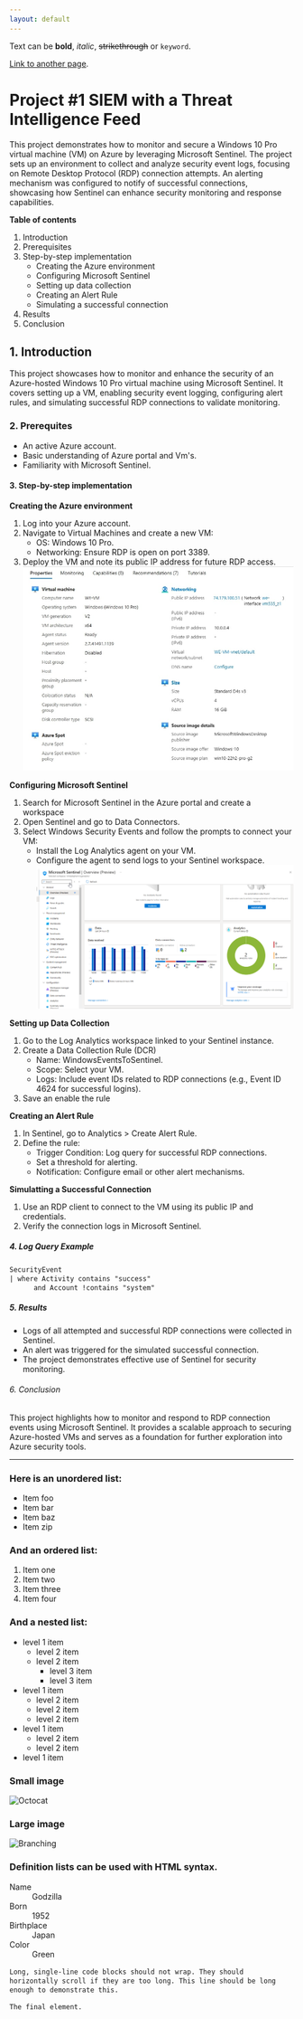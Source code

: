 ```yaml
---
layout: default
---
```


Text can be **bold**, _italic_, ~~strikethrough~~ or `keyword`.

[Link to another page](./another-page.html).

<!--There should be whitespace between paragraphs. We recommend including a README, or a file with information about your project.-->
# Project #1 SIEM with a Threat Intelligence Feed
This project demonstrates how to monitor and secure a Windows 10 Pro virtual machine (VM) on Azure by leveraging Microsoft Sentinel. The project sets up an environment to collect and analyze security event logs, focusing on Remote Desktop Protocol (RDP) connection attempts. An alerting mechanism was configured to notify of successful connections, showcasing how Sentinel can enhance security monitoring and response capabilities.

**Table of contents**
<ol>
  <li>Introduction</li>
  <li>Prerequisites</li>
  <li>Step-by-step implementation
       <ul>
         <li>Creating the Azure environment</li>
         <li>Configuring Microsoft Sentinel</li>
         <li>Setting up data collection</li>
         <li>Creating an Alert Rule</li>
         <li>Simulating a successful connection</li>
       </ul>
  </li>
  <li>Results</li>
  <li>Conclusion</li>
</ol>
  

## 1. Introduction

This project showcases how to monitor and enhance the security of an Azure-hosted Windows 10 Pro virtual machine using Microsoft Sentinel. It covers setting up a VM, enabling security event logging, configuring alert rules, and simulating successful RDP connections to validate monitoring.

### 2. Prerequites

*   An active Azure account.
*   Basic understanding of Azure portal and Vm's.
*   Familiarity with Microsoft Sentinel.

#### 3. Step-by-step implementation

**Creating the Azure environment**
1.  Log into your Azure account.
2.  Navigate to Virtual Machines and create a new VM:
    * OS: Windows 10 Pro.
    * Networking: Ensure RDP is open on port 3389. 
3.  Deploy the VM and note its public IP address for future RDP access.
![VMPage](projectScreenshots/vmpage.jpg) 

**Configuring Microsoft Sentinel**
1. Search for Microsoft Sentinel in the Azure portal and create a workspace
2. Open Sentinel and go to Data Connectors.
3. Select Windows Security Events and follow the prompts to connect your VM:
   * Install the Log Analytics agent on your VM.
   * Configure the agent to send logs to your Sentinel workspace.
  ![SentinelDashboard](projectScreenshots/SentinelDashboard.png)

**Setting up Data Collection**
1. Go to the Log Analytics workspace linked to your Sentinel instance.
2. Create a Data Collection Rule (DCR)
   * Name: WindowsEventsToSentinel.
   * Scope: Select your VM.
   * Logs: Include event IDs related to RDP connections (e.g., Event ID 4624 for successful logins).
3. Save an enable the rule

**Creating an Alert Rule**
1. In Sentinel, go to Analytics > Create Alert Rule.
2. Define the rule:
   * Trigger Condition: Log query for successful RDP connections.
   * Set a threshold for alerting.
   * Notification: Configure email or other alert mechanisms.

**Simulatting a Successful Connection**
1. Use an RDP client to connect to the VM using its public IP and credentials.
2. Verify the connection logs in Microsoft Sentinel. 

##### 4. Log Query Example
```kql
SecurityEvent
| where Activity contains "success"
      and Account !contains "system"
```


##### 5. Results

* Logs of all attempted and successful RDP connections were collected in Sentinel.
* An alert was triggered for the simulated successful connection.
* The project demonstrates effective use of Sentinel for security monitoring.

###### 6. Conclusion

This project highlights how to monitor and respond to RDP connection events using Microsoft Sentinel. It provides a scalable approach to securing Azure-hosted VMs and serves as a foundation for further exploration into Azure security tools.

<!--There's a horizontal rule below this.-->
* * *

### Here is an unordered list:

*   Item foo
*   Item bar
*   Item baz
*   Item zip

### And an ordered list:

1.  Item one
1.  Item two
1.  Item three
1.  Item four

### And a nested list:

- level 1 item
  - level 2 item
  - level 2 item
    - level 3 item
    - level 3 item
- level 1 item
  - level 2 item
  - level 2 item
  - level 2 item
- level 1 item
  - level 2 item
  - level 2 item
- level 1 item

### Small image

![Octocat](https://github.githubassets.com/images/icons/emoji/octocat.png)

### Large image

![Branching](https://guides.github.com/activities/hello-world/branching.png)


### Definition lists can be used with HTML syntax.

<dl>
<dt>Name</dt>
<dd>Godzilla</dd>
<dt>Born</dt>
<dd>1952</dd>
<dt>Birthplace</dt>
<dd>Japan</dd>
<dt>Color</dt>
<dd>Green</dd>
</dl>

```
Long, single-line code blocks should not wrap. They should horizontally scroll if they are too long. This line should be long enough to demonstrate this.
```

```
The final element.
```
